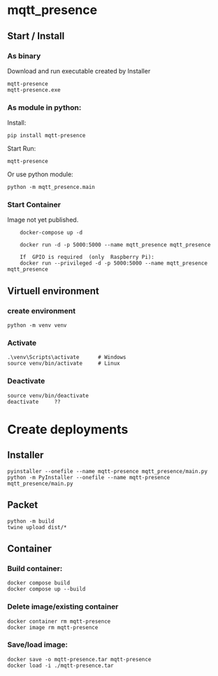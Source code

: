 # mqtt_presence



## Start / Install

### As binary
Download and run executable created by Installer

    mqtt-presence
    mqtt-presence.exe


### As module in python:
Install:

    pip install mqtt-presence

Start
Run:

    mqtt-presence

Or use python module:

    python -m mqtt_presence.main



### Start Container

Image not yet published.

        docker-compose up -d

        docker run -d -p 5000:5000 --name mqtt_presence mqtt_presence
        
        If  GPIO is required  (only  Raspberry Pi):
        docker run --privileged -d -p 5000:5000 --name mqtt_presence mqtt_presence


## Virtuell environment

### create environment
    python -m venv venv

### Activate
    .\venv\Scripts\activate      # Windows
    source venv/bin/activate     # Linux

### Deactivate
    source venv/bin/deactivate
    deactivate     ??



# Create deployments


## Installer

    pyinstaller --onefile --name mqtt-presence mqtt_presence/main.py
    python -m PyInstaller --onefile --name mqtt-presence mqtt_presence/main.py



## Packet
    python -m build
    twine upload dist/*


## Container

### Build container:
    docker compose build
    docker compose up --build


### Delete image/existing container
    docker container rm mqtt-presence
    docker image rm mqtt-presence


### Save/load image:
    docker save -o mqtt-presence.tar mqtt-presence
    docker load -i ./mqtt-presence.tar

